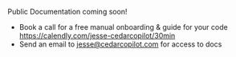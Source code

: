 Public Documentation coming soon!
- Book a call for a free manual onboarding & guide for your code https://calendly.com/jesse-cedarcopilot/30min 
- Send an email to jesse@cedarcopilot.com for access to docs
